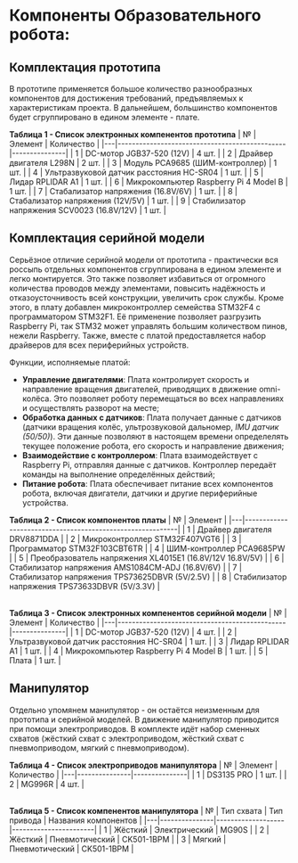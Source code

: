 # Компоненты Образовательного робота:

## Комплектация прототипа
В прототипе применяется большое количество разнообразных компонентов для достижения требований, предъявляемых к характеристикам проекта. В дальнейшем, большинство компонентов будет сгруппировано в едином элементе - плате.

**Таблица 1 - Список электронных компенентов прототипа**
| № | Элемент                                       | Количество    |
|---|-----------------------------------------------|---------------|
| 1 | DC-мотор JGB37-520 (12V)                      | 4 шт.         |
| 2 | Драйвер двигателя L298N                       | 2 шт.         |
| 3 | Модуль PCA9685 (ШИМ-контроллер)               | 1 шт.         |
| 4 | Ультразвуковой датчик расстояния HC-SR04      | 1 шт.         |
| 5 | Лидар RPLIDAR A1                              | 1 шт.         |
| 6 | Микрокомпьютер Raspberry Pi 4 Model B         | 1 шт.         |
| 7 | Стабализатор напряжения (16.8V/6V)            | 1 шт.         |
| 8 | Стабализатор напряжения (12V/5V)              | 1 шт.         |
| 9 | Стабилизатор напряжения SCV0023 (16.8V/12V)   | 1 шт.         |


## Комплектация серийной модели
Серьёзное отличие серийной модели от прототипа - практически вся россыпь отдельных компонентов сгруппирована в едином элементе и легко монтируется. Это также позволяет избавиться от огромного количества проводов между элементами, повысить надёжность и отказоусточнивость всей конструкции, увеличить срок службы. Кроме этого, в плату добавлен микроконтроллер семейства STM32F4 с программатором STM32F1. Её применение позволяет разгрузить Raspberry Pi, так STM32 может управлять большим количеством пинов, нежели Raspberry. Также, вместе с платой предоставляется набор драйверов для всех периферийных устройств.

Функции, исполняемые платой:
- **Управление двигателями**: Плата контролирует скорость и направление вращения двигателей, приводящих в движение omni-колёса. Это позволяет роботу перемещаться во всех направлениях и осуществлять разворот на месте;
- **Обработка данных с датчиков**: Плата получает данные с датчиков (датчики вращения колёс, ультрозвуковой дальномер, *IMU датчик (50/50)*). Эти данные позволяют в настоящем времени определелять текущее положение робота, его скорость и направление движения;
- **Взаимодействие с контроллером**: Плата взаимодействует с Raspberry Pi, отправляя данные с датчиков. Контроллер передаёт команды на выполнение определённых действий;
- **Питание робота**: Плата обеспечивает питание всех компонентов робота, включая двигатели, датчики и другие периферийные устройства.

**Таблица 2 - Список компонентов платы**
| № | Элемент                                                   |
|---|-----------------------------------------------------------|
| 1 | Драйвер двигателя DRV8871DDA                              |
| 2 | Микроконтроллер STM32F407VGT6                             |
| 3 | Программатор STM32F103CBT6TR                              |
| 4 | ШИМ-контроллер PCA9685PW                                  |
| 5 | Преобразователь напряжения XL4015E1 (16.8V/12V 16.8V/5V)  |
| 6 | Стабилизатор напряжения AMS1084CM-ADJ (16.8V/6V)          |
| 7 | Стабилизатор напряжения TPS73625DBVR (5V/2.5V)            |
| 8 | Стабилизатор напряжения TPS73633DBVR (5V/3.3V)            |

\
**Таблица 3 - Список электронных компенентов серийной модели**
| № | Элемент                                       | Количество    |
|---|-----------------------------------------------|---------------|
| 1 | DC-мотор JGB37-520 (12V)                      | 4 шт.         |
| 2 | Ультразвуковой датчик расстояния HC-SR04      | 1 шт.         |
| 3 | Лидар RPLIDAR A1                              | 1 шт.         |
| 4 | Микрокомпьютер Raspberry Pi 4 Model B         | 1 шт.         |
| 5 | Плата                                         | 1 шт.         |


## Манипулятор
Отдельно упомянем манипулятор - он остаётся неизменным для прототипа и серийной моделей. В движение манипулятор приводится при помощи электроприводов. В комплекте идёт набор сменных схватов (жёсткий схват с электроприводом, жёсткий схват с пневмоприводом, мягкий с пневмоприводом).

**Таблица 4 - Список электроприводов манипулятора**
| № | Элемент       | Количество    |
|---|---------------|---------------|
| 1 | DS3135 PRO    | 1 шт.         |
| 2 | MG996R        | 4 шт.         |

\
**Таблица 5 - Список компенентов манипулятора**
| № | Тип схвата    | Тип привода       | Названия компонентов  |
|---|---------------|-------------------|-----------------------|
| 1 | Жёсткий       | Электрический     | MG90S                 |
| 2 | Жёсткий       | Пневмотический    | CK501-1BPM            |
| 3 | Мягкий        | Пневмотический    | CK501-1BPM            |
